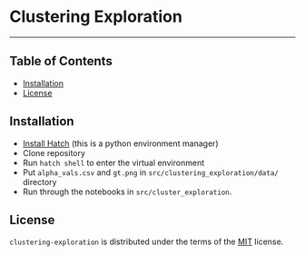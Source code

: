 # Clustering Exploration

-----

## Table of Contents

- [Installation](#installation)
- [License](#license)

## Installation

- [Install Hatch](https://hatch.pypa.io/latest/install/) (this is a python environment manager)
- Clone repository
- Run `hatch shell` to enter the virtual environment
- Put `alpha_vals.csv` and `gt.png` in `src/clustering_exploration/data/` directory
- Run through the notebooks in `src/cluster_exploration`.

## License

`clustering-exploration` is distributed under the terms of the [MIT](https://spdx.org/licenses/MIT.html) license.
